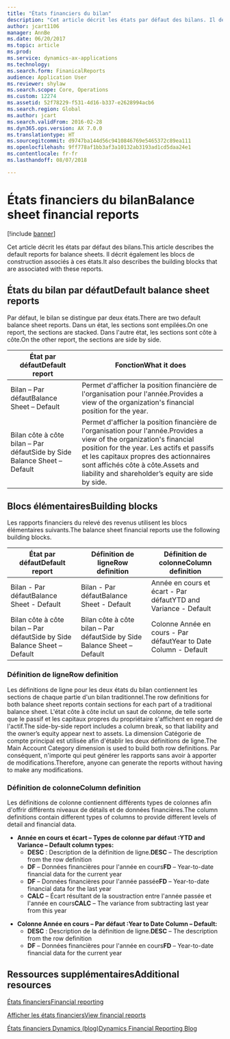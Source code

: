 ```yaml
---
title: "États financiers du bilan"
description: "Cet article décrit les états par défaut des bilans. Il décrit également les blocs de construction associés à ces états."
author: jcart1106
manager: AnnBe
ms.date: 06/20/2017
ms.topic: article
ms.prod: 
ms.service: dynamics-ax-applications
ms.technology: 
ms.search.form: FinanicalReports
audience: Application User
ms.reviewer: shylaw
ms.search.scope: Core, Operations
ms.custom: 12274
ms.assetid: 52f78229-f531-4d16-b337-e2628994acb6
ms.search.region: Global
ms.author: jcart
ms.search.validFrom: 2016-02-28
ms.dyn365.ops.version: AX 7.0.0
ms.translationtype: HT
ms.sourcegitcommit: d9747ba144d56c9410846769e5465372c89ea111
ms.openlocfilehash: 9ff778af1bb3af3a10132ab3193ad1cd5daa24e1
ms.contentlocale: fr-fr
ms.lasthandoff: 08/07/2018

---
```


# <a name="balance-sheet-financial-reports"></a><span data-ttu-id="3b7d4-104">États financiers du bilan</span><span class="sxs-lookup"><span data-stu-id="3b7d4-104">Balance sheet financial reports</span></span>

[!include [banner](../includes/banner.md)]

<span data-ttu-id="3b7d4-105">Cet article décrit les états par défaut des bilans.</span><span class="sxs-lookup"><span data-stu-id="3b7d4-105">This article describes the default reports for balance sheets.</span></span> <span data-ttu-id="3b7d4-106">Il décrit également les blocs de construction associés à ces états.</span><span class="sxs-lookup"><span data-stu-id="3b7d4-106">It also describes the building blocks that are associated with these reports.</span></span> 

<a name="default-balance-sheet-reports"></a><span data-ttu-id="3b7d4-107">États du bilan par défaut</span><span class="sxs-lookup"><span data-stu-id="3b7d4-107">Default balance sheet reports</span></span>
-----------------------------

<span data-ttu-id="3b7d4-108">Par défaut, le bilan se distingue par deux états.</span><span class="sxs-lookup"><span data-stu-id="3b7d4-108">There are two default balance sheet reports.</span></span> <span data-ttu-id="3b7d4-109">Dans un état, les sections sont empilées.</span><span class="sxs-lookup"><span data-stu-id="3b7d4-109">On one report, the sections are stacked.</span></span> <span data-ttu-id="3b7d4-110">Dans l'autre état, les sections sont côte à côte.</span><span class="sxs-lookup"><span data-stu-id="3b7d4-110">On the other report, the sections are side by side.</span></span>

| <span data-ttu-id="3b7d4-111">État par défaut</span><span class="sxs-lookup"><span data-stu-id="3b7d4-111">Default report</span></span>                       | <span data-ttu-id="3b7d4-112">Fonction</span><span class="sxs-lookup"><span data-stu-id="3b7d4-112">What it does</span></span>                                                                                                                           |
|--------------------------------------|----------------------------------------------------------------------------------------------------------------------------------------|
| <span data-ttu-id="3b7d4-113">Bilan – Par défaut</span><span class="sxs-lookup"><span data-stu-id="3b7d4-113">Balance Sheet – Default</span></span>              | <span data-ttu-id="3b7d4-114">Permet d'afficher la position financière de l'organisation pour l'année.</span><span class="sxs-lookup"><span data-stu-id="3b7d4-114">Provides a view of the organization's financial position for the year.</span></span>                                                                 |
| <span data-ttu-id="3b7d4-115">Bilan côte à côte bilan – Par défaut</span><span class="sxs-lookup"><span data-stu-id="3b7d4-115">Side by Side Balance Sheet – Default</span></span> | <span data-ttu-id="3b7d4-116">Permet d'afficher la position financière de l'organisation pour l'année.</span><span class="sxs-lookup"><span data-stu-id="3b7d4-116">Provides a view of the organization's financial position for the year.</span></span> <span data-ttu-id="3b7d4-117">Les actifs et passifs et les capitaux propres des actionnaires sont affichés côte à côte.</span><span class="sxs-lookup"><span data-stu-id="3b7d4-117">Assets and liability and shareholder’s equity are side by side.</span></span> |

## <a name="building-blocks"></a><span data-ttu-id="3b7d4-118">Blocs élémentaires</span><span class="sxs-lookup"><span data-stu-id="3b7d4-118">Building blocks</span></span>
<span data-ttu-id="3b7d4-119">Les rapports financiers du relevé des revenus utilisent les blocs élémentaires suivants.</span><span class="sxs-lookup"><span data-stu-id="3b7d4-119">The balance sheet financial reports use the following building blocks.</span></span>

| <span data-ttu-id="3b7d4-120">État par défaut</span><span class="sxs-lookup"><span data-stu-id="3b7d4-120">Default report</span></span>                       | <span data-ttu-id="3b7d4-121">Définition de ligne</span><span class="sxs-lookup"><span data-stu-id="3b7d4-121">Row definition</span></span>                       | <span data-ttu-id="3b7d4-122">Définition de colonne</span><span class="sxs-lookup"><span data-stu-id="3b7d4-122">Column definition</span></span>             |
|--------------------------------------|--------------------------------------|-------------------------------|
| <span data-ttu-id="3b7d4-123">Bilan - Par défaut</span><span class="sxs-lookup"><span data-stu-id="3b7d4-123">Balance Sheet - Default</span></span>              | <span data-ttu-id="3b7d4-124">Bilan - Par défaut</span><span class="sxs-lookup"><span data-stu-id="3b7d4-124">Balance Sheet - Default</span></span>              | <span data-ttu-id="3b7d4-125">Année en cours et écart - Par défaut</span><span class="sxs-lookup"><span data-stu-id="3b7d4-125">YTD and Variance - Default</span></span>    |
| <span data-ttu-id="3b7d4-126">Bilan côte à côte bilan – Par défaut</span><span class="sxs-lookup"><span data-stu-id="3b7d4-126">Side by Side Balance Sheet – Default</span></span> | <span data-ttu-id="3b7d4-127">Bilan côte à côte bilan – Par défaut</span><span class="sxs-lookup"><span data-stu-id="3b7d4-127">Side by Side Balance Sheet – Default</span></span> | <span data-ttu-id="3b7d4-128">Colonne Année en cours - Par défaut</span><span class="sxs-lookup"><span data-stu-id="3b7d4-128">Year to Date Column - Default</span></span> |

### <a name="row-definition"></a><span data-ttu-id="3b7d4-129">Définition de ligne</span><span class="sxs-lookup"><span data-stu-id="3b7d4-129">Row definition</span></span>

<span data-ttu-id="3b7d4-130">Les définitions de ligne pour les deux états du bilan contiennent les sections de chaque partie d'un bilan traditionnel.</span><span class="sxs-lookup"><span data-stu-id="3b7d4-130">The row definitions for both balance sheet reports contain sections for each part of a traditional balance sheet.</span></span> <span data-ttu-id="3b7d4-131">L'état côte à côte inclut un saut de colonne, de telle sorte que le passif et les capitaux propres du propriétaire s'affichent en regard de l'actif.</span><span class="sxs-lookup"><span data-stu-id="3b7d4-131">The side-by-side report includes a column break, so that liability and the owner’s equity appear next to assets.</span></span> <span data-ttu-id="3b7d4-132">La dimension Catégorie de compte principal est utilisée afin d'établir les deux définitions de ligne.</span><span class="sxs-lookup"><span data-stu-id="3b7d4-132">The Main Account Category dimension is used to build both row definitions.</span></span> <span data-ttu-id="3b7d4-133">Par conséquent, n'importe qui peut générer les rapports sans avoir à apporter de modifications.</span><span class="sxs-lookup"><span data-stu-id="3b7d4-133">Therefore, anyone can generate the reports without having to make any modifications.</span></span>

### <a name="column-definition"></a><span data-ttu-id="3b7d4-134">Définition de colonne</span><span class="sxs-lookup"><span data-stu-id="3b7d4-134">Column definition</span></span>

<span data-ttu-id="3b7d4-135">Les définitions de colonne contiennent différents types de colonnes afin d'offrir différents niveaux de détails et de données financières.</span><span class="sxs-lookup"><span data-stu-id="3b7d4-135">The column definitions contain different types of columns to provide different levels of detail and financial data.</span></span>

-   <span data-ttu-id="3b7d4-136">**Année en cours et écart – Types de colonne par défaut :**</span><span class="sxs-lookup"><span data-stu-id="3b7d4-136">**YTD and Variance – Default column types:**</span></span>
    -   <span data-ttu-id="3b7d4-137">**DESC** : Description de la définition de ligne.</span><span class="sxs-lookup"><span data-stu-id="3b7d4-137">**DESC** – The description from the row definition</span></span>
    -   <span data-ttu-id="3b7d4-138">**DF** – Données financières pour l'année en cours</span><span class="sxs-lookup"><span data-stu-id="3b7d4-138">**FD** – Year-to-date financial data for the current year</span></span>
    -   <span data-ttu-id="3b7d4-139">**DF** – Données financières pour l'année passée</span><span class="sxs-lookup"><span data-stu-id="3b7d4-139">**FD** – Year-to-date financial data for the last year</span></span>
    -   <span data-ttu-id="3b7d4-140">**CALC** – Écart résultant de la soustraction entre l'année passée et l'année en cours</span><span class="sxs-lookup"><span data-stu-id="3b7d4-140">**CALC** – The variance from subtracting last year from this year</span></span>

<!-- -->

-   <span data-ttu-id="3b7d4-141">**Colonne Année en cours – Par défaut :**</span><span class="sxs-lookup"><span data-stu-id="3b7d4-141">**Year to Date Column – Default:**</span></span>
    -   <span data-ttu-id="3b7d4-142">**DESC** : Description de la définition de ligne.</span><span class="sxs-lookup"><span data-stu-id="3b7d4-142">**DESC** – The description from the row definition</span></span>
    -   <span data-ttu-id="3b7d4-143">**DF** – Données financières pour l'année en cours</span><span class="sxs-lookup"><span data-stu-id="3b7d4-143">**FD** – Year-to-date financial data for the current year</span></span>



<a name="additional-resources"></a><span data-ttu-id="3b7d4-144">Ressources supplémentaires</span><span class="sxs-lookup"><span data-stu-id="3b7d4-144">Additional resources</span></span>
--------

[<span data-ttu-id="3b7d4-145">États financiers</span><span class="sxs-lookup"><span data-stu-id="3b7d4-145">Financial reporting</span></span>](financial-reporting-getting-started.md)

[<span data-ttu-id="3b7d4-146">Afficher les états financiers</span><span class="sxs-lookup"><span data-stu-id="3b7d4-146">View financial reports</span></span>](view-financial-reports.md)

[<span data-ttu-id="3b7d4-147">États financiers Dynamics (blog)</span><span class="sxs-lookup"><span data-stu-id="3b7d4-147">Dynamics Financial Reporting Blog</span></span>](http://blogs.msdn.com/b/dynamics_financial_reporting/)




